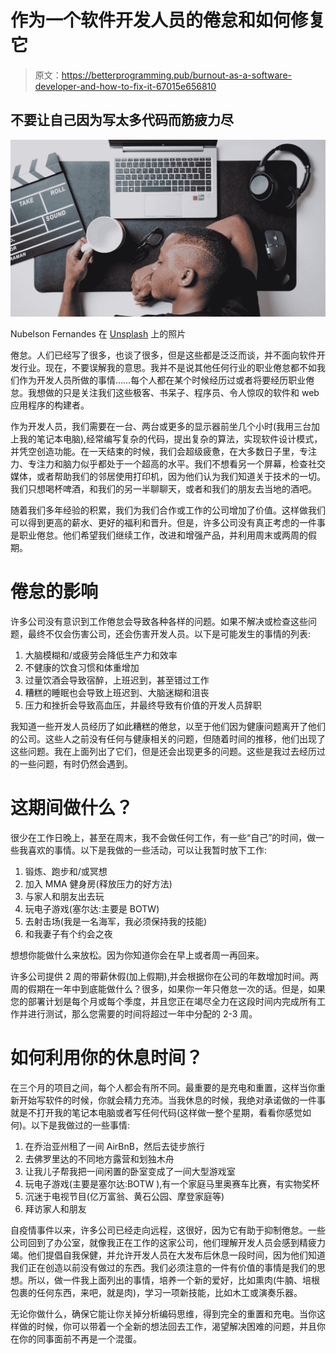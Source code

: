 # 作为一个软件开发人员的倦怠和如何修复它

> 原文：<https://betterprogramming.pub/burnout-as-a-software-developer-and-how-to-fix-it-67015e656810>

## 不要让自己因为写太多代码而筋疲力尽

![](img/f33c6cdada654dfb9a20d6132160bd31.png)

Nubelson Fernandes 在 [Unsplash](https://unsplash.com?utm_source=medium&utm_medium=referral) 上的照片

倦怠。人们已经写了很多，也谈了很多，但是这些都是泛泛而谈，并不面向软件开发行业。现在，不要误解我的意思。我并不是说其他任何行业的职业倦怠都不如我们作为开发人员所做的事情……每个人都在某个时候经历过或者将要经历职业倦怠。我想做的只是关注我们这些极客、书呆子、程序员、令人惊叹的软件和 web 应用程序的构建者。

作为开发人员，我们需要在一台、两台或更多的显示器前坐几个小时(我用三台加上我的笔记本电脑),经常编写复杂的代码，提出复杂的算法，实现软件设计模式，并凭空创造功能。在一天结束的时候，我们会超级疲惫，在大多数日子里，专注力、专注力和脑力似乎都处于一个超高的水平。我们不想看另一个屏幕，检查社交媒体，或者帮助我们的邻居使用打印机，因为他们认为我们知道关于技术的一切。我们只想喝杯啤酒，和我们的另一半聊聊天，或者和我们的朋友去当地的酒吧。

随着我们多年经验的积累，我们为我们合作或工作的公司增加了价值。这样做我们可以得到更高的薪水、更好的福利和晋升。但是，许多公司没有真正考虑的一件事是职业倦怠。他们希望我们继续工作，改进和增强产品，并利用周末或两周的假期。

# 倦怠的影响

许多公司没有意识到工作倦怠会导致各种各样的问题。如果不解决或检查这些问题，最终不仅会伤害公司，还会伤害开发人员。以下是可能发生的事情的列表:

1.  大脑模糊和/或疲劳会降低生产力和效率
2.  不健康的饮食习惯和体重增加
3.  过量饮酒会导致宿醉，上班迟到，甚至错过工作
4.  糟糕的睡眠也会导致上班迟到、大脑迷糊和沮丧
5.  压力和挫折会导致高血压，并最终导致有价值的开发人员辞职

我知道一些开发人员经历了如此糟糕的倦怠，以至于他们因为健康问题离开了他们的公司。这些人之前没有任何与健康相关的问题，但随着时间的推移，他们出现了这些问题。我在上面列出了它们，但是还会出现更多的问题。这些是我过去经历过的一些问题，有时仍然会遇到。

# 这期间做什么？

很少在工作日晚上，甚至在周末，我不会做任何工作，有一些“自己”的时间，做一些我喜欢的事情。以下是我做的一些活动，可以让我暂时放下工作:

1.  锻炼、跑步和/或冥想
2.  加入 MMA 健身房(释放压力的好方法)
3.  与家人和朋友出去玩
4.  玩电子游戏(塞尔达:主要是 BOTW)
5.  去射击场(我是一名海军，我必须保持我的技能)
6.  和我妻子有个约会之夜

想想你能做什么来放松。因为你知道你会在早上或者周一再回来。

许多公司提供 2 周的带薪休假(加上假期),并会根据你在公司的年数增加时间。两周的假期在一年中到底能做什么？很多，如果你一年只倦怠一次的话。但是，如果您的部署计划是每个月或每个季度，并且您正在竭尽全力在这段时间内完成所有工作并进行测试，那么您需要的时间将超过一年中分配的 2-3 周。

# 如何利用你的休息时间？

在三个月的项目之间，每个人都会有所不同。最重要的是充电和重置，这样当你重新开始写软件的时候，你就会精力充沛。当我休息的时候，我绝对承诺做的一件事就是不打开我的笔记本电脑或者写任何代码(这样做一整个星期，看看你感觉如何)。以下是我做过的一些事情:

1.  在乔治亚州租了一间 AirBnB，然后去徒步旅行
2.  去佛罗里达的不同地方露营和划独木舟
3.  让我儿子帮我把一间闲置的卧室变成了一间大型游戏室
4.  玩电子游戏(主要是塞尔达:BOTW ),有一个家庭马里奥赛车比赛，有实物奖杯
5.  沉迷于电视节目(亿万富翁、黄石公园、摩登家庭等)
6.  拜访家人和朋友

自疫情事件以来，许多公司已经走向远程，这很好，因为它有助于抑制倦怠。一些公司回到了办公室，就像我正在工作的这家公司，他们理解开发人员会感到精疲力竭。他们提倡自我保健，并允许开发人员在大发布后休息一段时间，因为他们知道我们正在创造以前没有做过的东西。我们必须注意的一件有价值的事情是我们的思想。所以，做一件我上面列出的事情，培养一个新的爱好，比如熏肉(牛腩、培根包裹的任何东西，来吧，就是肉)，学习一项新技能，比如木工或演奏乐器。

无论你做什么，确保它能让你关掉分析编码思维，得到完全的重置和充电。当你这样做的时候，你可以带着一个全新的想法回去工作，渴望解决困难的问题，并且你在你的同事面前不再是一个混蛋。